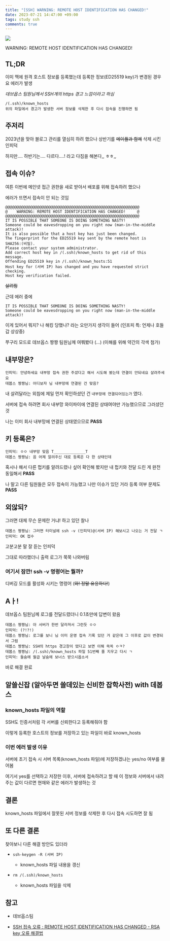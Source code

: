 ```yaml
---
title: "[SSH] WARNING: REMOTE HOST IDENTIFICATION HAS CHANGED!"
date: 2023-07-21 14:47:00 +09:00
tags: study ssh
comments: true
---
```


<a href="https://hits.seeyoufarm.com"><img src="https://hits.seeyoufarm.com/api/count/incr/badge.svg?url=https://infiduk.github.io/2023/07/21/ssh.html&count_bg=%23EDD513&title_bg=%23555555&icon=&icon_color=%23E7E7E7&title=%E2%9C%A8+page+view+%E2%9C%A8&edge_flat=false" /></a>

WARNING: REMOTE HOST IDENTIFICATION HAS CHANGED!

## TL;DR

이미 맥에 원격 호스트 정보를 등록했는데 등록한 정보(ED25519 key)가 변경된 경우 요 에러가 발생

_데브옵스 팀원님께서 SSH계의 https 경고 느낌이라고 하심_

```
/(.ssh)/known_hosts
위의 파일에서 경고가 발생한 서버 정보를 삭제한 후 다시 접속을 진행하면 됨
```

## 주저리

2023년을 맞아 블로그 관리를 열심히 하려 했으나 상반기를 ~~메이플과 함께~~ 삭제 시킨 인피덕

하지만.... 하반기는.... 다르다....! 라고 다짐을 해본다,, ㅎㅎ,,

## 접속 이슈?

여튼 이번에 메인넷 접근 권한을 새로 받아서 배포를 위해 접속하려 했으나

에러가 뜨면서 접속이 안 되는 것임

```
@@@@@@@@@@@@@@@@@@@@@@@@@@@@@@@@@@@@@@@@@@@@@@@@@@@@@@@@@@@
@    WARNING: REMOTE HOST IDENTIFICATION HAS CHANGED!     @
@@@@@@@@@@@@@@@@@@@@@@@@@@@@@@@@@@@@@@@@@@@@@@@@@@@@@@@@@@@
IT IS POSSIBLE THAT SOMEONE IS DOING SOMETHING NASTY!
Someone could be eavesdropping on you right now (man-in-the-middle attack)!
It is also possible that a host key has just been changed.
The fingerprint for the ED25519 key sent by the remote host is
SHA256:(비밀).
Please contact your system administrator.
Add correct host key in /(.ssh)/known_hosts to get rid of this message.
Offending ED25519 key in /(.ssh)/known_hosts:51
Host key for (서버 IP) has changed and you have requested strict checking.
Host key verification failed.
```

~~살려줭~~

근데 에러 중에

```
IT IS POSSIBLE THAT SOMEONE IS DOING SOMETHING NASTY!
Someone could be eavesdropping on you right now (man-in-the-middle attack)!
```

이게 있어서 뭐지? 나 해킹 당했나? 라는 오만가지 생각이 들어 (인프피 특: 언제나 호들갑 상상중)

쭈구리 모드로 데브옵스 짱짱 팀원님께 여쭤봤다 (…) (이해를 위해 약간의 각색 첨가)

## 내부망은?

```
인피덕: 안녕하세요 내부망 접속 권한 주셨다고 해서 시도해 봤는데 연결이 안되네요 살려주세요
데봅스 짱짱님: 어디보자 님 내부망에 연결된 건 맞음?
```

내 살려달라는 외침에 제일 먼저 확인하셨던 건 `내부망에 연결되어있는가` 였다.

서버에 접속 하려면 회사 내부망 와이파이에 연결된 상태여야만 가능했으므로 그러셨던 것

나는 이미 회사 내부망에 연결된 상태였으므로 **PASS**

## 키 등록은?

```
인피덕: ㅇㅇ 내부망 맞음 T______________T
데봅스 짱짱님: 음 어제 알려주신 대로 등록은 다 한 상태인데
```

혹시나 해서 다른 펍키를 알려드렸나 싶어 확인해 봤지만 내 펍키와 전달 드린 게 완전 동일해서 **PASS**

나 말고 다른 팀원들은 모두 접속이 가능했고 나만 이슈가 있던 거라 등록 여부 문제도 **PASS**

## 외않되?

그러면 대체 무슨 문제란 거냐! 하고 있던 찰나

```
데봅스 짱짱님: 그러면 터미널에 ssh -v (인피덕)@(서버 IP) 해보시고 나오는 거 전달 ㄱ
인피덕: OK 접수
```

고분고분 말 잘 듣는 인피덕

그대로 따라했더니 출력 로그가 쭉쭉 나와버림

### 여기서 잠깐! ssh -v 명령어는 뭘까?

디버깅 모드를 활성화 시키는 명령어 (~~와! 정말 유용하다!~~)

## Aㅏ!

데브옵스 팀원님께 로그를 전달드렸더니 0.1초만에 답변이 왔음

```
데봅스 짱짱님: 아 서버가 한번 달라져서 그런듯 ㅇㅇ
인피덕: (?!?!)
데봅스 짱짱님: 로그를 보니 님 이미 운영 접속 기록 있던 거 같은데 그 이후로 값이 변경되서 그럼
데봅스 짱짱님: SSH의 https 경고창이 떴다고 보면 이해 쏙쏙 ㅇㅋ?
데봅스 짱짱님: /(.ssh)/known_hosts 파일 51번째 줄 지우고 다시 ㄱ
인피덕: 들숨에 월급 날숨에 보너스 받으시옵소서
```

바로 해결 완료

## 알쓸신잡 (알아두면 쓸데있는 신비한 잡학사전) with 데봅스

### known_hosts 파일의 역할

SSH도 인증서처럼 각 서버를 신뢰한다고 등록해줘야 함

이렇게 등록한 호스트의 정보를 저장하고 있는 파일이 바로 known_hosts

### 이번 에러 발생 이유

서버에 초기 접속 시 서버 목록(known_hosts 파일)에 저장하겠냐는 yes/no 여부를 물어봄

여기서 yes를 선택하고 저장한 이후, 서버에 접속하려고 할 때 이 정보와 서버에서 내려주는 값이 다르면 현재와 같은 에러가 발생하는 것

## 결론

known_hosts 파일에서 잘못된 서버 정보를 삭제한 후 다시 접속 시도하면 잘 됨

## 또 다른 결론

찾아보니 다른 해결 방안도 있더라

- `ssh-keygen -R (서버 IP)`

  - known_hosts 파일 내용을 갱신

- `rm /(.ssh)/known_hosts`

  - known_hosts 파일을 삭제

## 참고

- 데브옵스팀

- [SSH 접속 오류 : REMOTE HOST IDENTIFICATION HAS CHANGED - RSA key 오류 해결법](https://kingsong.tistory.com/127)
